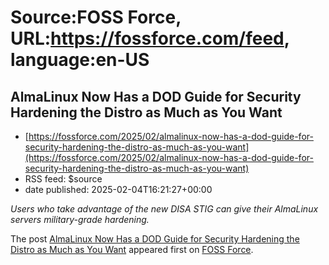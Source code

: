 # Source:FOSS Force, URL:https://fossforce.com/feed, language:en-US

## AlmaLinux Now Has a DOD Guide for Security Hardening the Distro as Much as You Want
 - [https://fossforce.com/2025/02/almalinux-now-has-a-dod-guide-for-security-hardening-the-distro-as-much-as-you-want](https://fossforce.com/2025/02/almalinux-now-has-a-dod-guide-for-security-hardening-the-distro-as-much-as-you-want)
 - RSS feed: $source
 - date published: 2025-02-04T16:21:27+00:00

<p><em>Users who take advantage of the new DISA STIG can give their AlmaLinux servers military-grade hardening.</em></p>
<p>The post <a href="https://fossforce.com/2025/02/almalinux-now-has-a-dod-guide-for-security-hardening-the-distro-as-much-as-you-want/">AlmaLinux Now Has a DOD Guide for Security Hardening the Distro as Much as You Want</a> appeared first on <a href="https://fossforce.com">FOSS Force</a>.</p>

